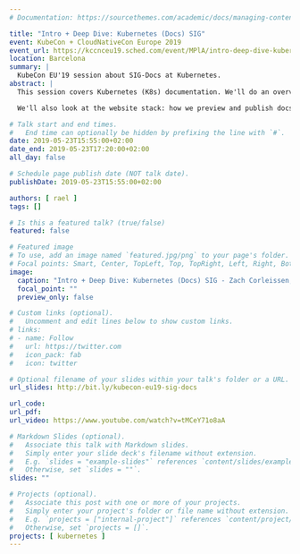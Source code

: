 ```yaml
---
# Documentation: https://sourcethemes.com/academic/docs/managing-content/

title: "Intro + Deep Dive: Kubernetes (Docs) SIG"
event: KubeCon + CloudNativeCon Europe 2019
event_url: https://kccnceu19.sched.com/event/MPlA/intro-deep-dive-kubernetes-docs-sig-zach-corleissen-linux-foundation-rael-garcia-capside
location: Barcelona
summary: |
  KubeCon EU'19 session about SIG-Docs at Kubernetes.
abstract: |
  This session covers Kubernetes (K8s) documentation. We'll do an overview of the docs--how they're organized, and how they're maintained--then contribute to the docs ourselves. During the introduction, we'll look at the docs repository (kubernetes/website) and how we organize content.

  We'll also look at the website stack: how we preview and publish docs to kubernetes.io. We'll talk about the docs workflow: how SIG Docs does the work to review and publish docs. During the deep dive, we'll explore the docs contributor guide and do some hands-on contribution. Remember that contributing to docs is a pathway to Kubernetes membership!

# Talk start and end times.
#   End time can optionally be hidden by prefixing the line with `#`.
date: 2019-05-23T15:55:00+02:00
date_end: 2019-05-23T17:20:00+02:00
all_day: false

# Schedule page publish date (NOT talk date).
publishDate: 2019-05-23T15:55:00+02:00

authors: [ rael ]
tags: []

# Is this a featured talk? (true/false)
featured: false

# Featured image
# To use, add an image named `featured.jpg/png` to your page's folder. 
# Focal points: Smart, Center, TopLeft, Top, TopRight, Left, Right, BottomLeft, Bottom, BottomRight.
image:
  caption: "Intro + Deep Dive: Kubernetes (Docs) SIG - Zach Corleissen, Linux Foundation & Rael Garcia, CAPSiDE"
  focal_point: ""
  preview_only: false

# Custom links (optional).
#   Uncomment and edit lines below to show custom links.
# links:
# - name: Follow
#   url: https://twitter.com
#   icon_pack: fab
#   icon: twitter

# Optional filename of your slides within your talk's folder or a URL.
url_slides: http://bit.ly/kubecon-eu19-sig-docs

url_code:
url_pdf:
url_video: https://www.youtube.com/watch?v=tMCeY71o8aA

# Markdown Slides (optional).
#   Associate this talk with Markdown slides.
#   Simply enter your slide deck's filename without extension.
#   E.g. `slides = "example-slides"` references `content/slides/example-slides.md`.
#   Otherwise, set `slides = ""`.
slides: ""

# Projects (optional).
#   Associate this post with one or more of your projects.
#   Simply enter your project's folder or file name without extension.
#   E.g. `projects = ["internal-project"]` references `content/project/deep-learning/index.md`.
#   Otherwise, set `projects = []`.
projects: [ kubernetes ]
---
```

